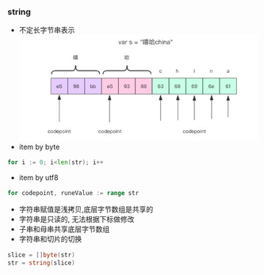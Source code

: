 ### string
- 不定长字节串表示
![str](../imgs/str_codepoint.jpg "str")
- item by byte
```go
for i := 0; i<len(str); i++
```
- item by utf8
```go
for codepoint, runeValue := range str
```
- 字符串赋值是浅拷贝,底层字节数组是共享的
- 字符串是只读的, 无法根据下标做修改
- 子串和母串共享底层字节数组
- 字符串和切片的切换
```go
slice = []byte(str)
str = string(slice)
```

